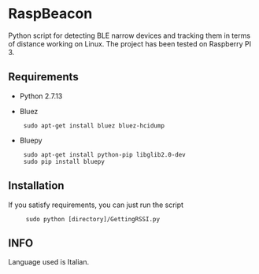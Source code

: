 # RaspBeacon

Python script for detecting BLE narrow devices and tracking them in terms of distance working on Linux.
The project has been tested on Raspberry PI 3.

## Requirements 
  * Python 2.7.13
  * Bluez
  
         sudo apt-get install bluez bluez-hcidump
      
  * Bluepy
  
         sudo apt-get install python-pip libglib2.0-dev
         sudo pip install bluepy
 
## Installation

If you satisfy requirements, you can just run the script

         sudo python [directory]/GettingRSSI.py
         
## INFO

Language used is Italian. 
      

